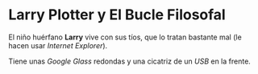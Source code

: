 # Larry Plotter y El Bucle Filosofal

El niño huérfano **Larry** vive con sus tíos, que lo tratan bastante mal (le hacen usar *Internet Explorer*). 

Tiene unas *Google Glass* redondas y una cicatriz de un *USB* en la frente. 
